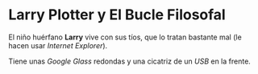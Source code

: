 # Larry Plotter y El Bucle Filosofal

El niño huérfano **Larry** vive con sus tíos, que lo tratan bastante mal (le hacen usar *Internet Explorer*). 

Tiene unas *Google Glass* redondas y una cicatriz de un *USB* en la frente. 
